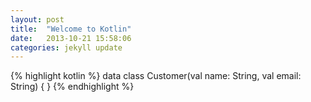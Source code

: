 ```yaml
---
layout: post
title:  "Welcome to Kotlin"
date:   2013-10-21 15:58:06
categories: jekyll update
---
```


{% highlight kotlin %}
data class Customer(val name: String, val email: String) {
}
{% endhighlight %}

[jekyll-gh]: https://github.com/mojombo/jekyll
[jekyll]:    http://jekyllrb.com
